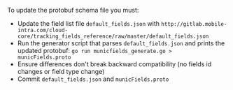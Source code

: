To update the protobuf schema file you must:

 - Update the field list file `default_fields.json` with `http://gitlab.mobile-intra.com/cloud-core/tracking_fields_reference/raw/master/default_fields.json`
 - Run the generator script that parses `default_fields.json` and prints the updated protobuf: `go run municfields_generate.go > municFields.proto`
 - Ensure differences don't break backward compatibility (no fields id changes or field type change)
 - Commit `default_fields.json` and `municFields.proto`
